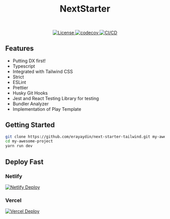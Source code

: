 <p align="center">
    <h1 align="center">NextStarter</h1>
</p>
<br>
<p align="center">
  <a href="https://github.com/erayaydin/next-starter-tailwind/blob/main/LICENSE">
    <img src="https://img.shields.io/apm/l/atomic-design-ui.svg?style=flat" alt="License">
  </a>
  <a href="https://codecov.io/gh/erayaydin/next-starter-tailwind">
    <img src="https://codecov.io/gh/erayaydin/next-starter-tailwind/branch/main/graph/badge.svg?token=G44BIVOVBA" alt='codecov'/>
  </a>
  <a href="https://github.com/erayaydin/next-starter-tailwind/actions/workflows/main.yaml">
    <img src="https://github.com/erayaydin/next-starter-tailwind/actions/workflows/main.yaml/badge.svg" alt="CI/CD">
  </a>
</p>

## Features

- Putting DX first!
- Typescript
- Integrated with Tailwind CSS
- Strict
- ESLint
- Prettier
- Husky Git Hooks
- Jest and React Testing Library for testing
- Bundler Analyzer
- Implementation of Play Template

## Getting Started

```bash
git clone https://github.com/erayaydin/next-starter-tailwind.git my-awesome-project
cd my-awesome-project
yarn run dev
```

## Deploy Fast

### Netlify
[![Netlify Deploy](https://www.netlify.com/img/deploy/button.svg)](https://app.netlify.com/start/deploy?repository=https://github.com/erayaydin/next-starter-tailwind)

### Vercel
[![Vercel Deploy](https://vercel.com/button)](https://vercel.com/new/git/external?repository-url=https%3A%2F%2Fgithub.com%2Ferayaydin%2Fnext-starter-tailwind)